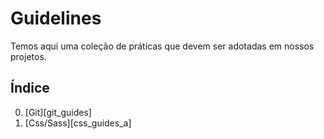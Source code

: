 Guidelines
==========

Temos aqui uma coleção de práticas que devem ser adotadas em nossos projetos.

## Índice

0. [Git][git_guides]
0. [Css/Sass][css_guides_a]
